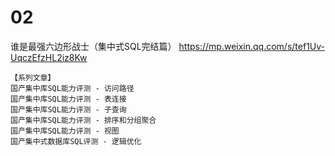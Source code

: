 
# 02

谁是最强六边形战士（集中式SQL完结篇） https://mp.weixin.qq.com/s/tef1Uv-UqczEfzHL2iz8Kw
```console
【系列文章】
国产集中库SQL能力评测 - 访问路径
国产集中库SQL能力评测 - 表连接
国产集中库SQL能力评测 - 子查询
国产集中库SQL能力评测 - 排序和分组聚合
国产集中库SQL能力评测 - 视图
国产集中式数据库SQL评测 - 逻辑优化
```
